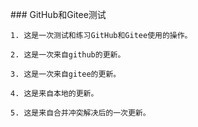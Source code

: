 ﻿
﻿### GitHub和Gitee测试


    1. 这是一次测试和练习GitHub和Gitee使用的操作。

    2. 这是一次来自github的更新。
 
    3. 这是一次来自gitee的更新。

    4. 这是来自本地的更新。

    5. 这是来自合并冲突解决后的一次更新。


